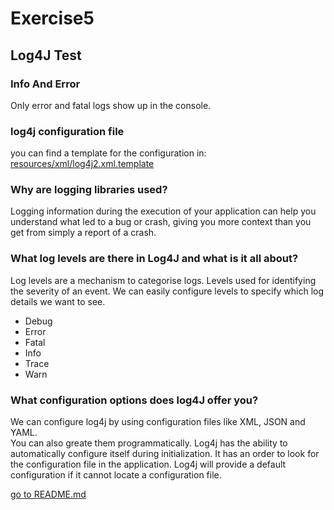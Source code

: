 # Exercise5

## Log4J Test
 
### Info And Error

Only error and fatal logs show up in the console.

### log4j configuration file

you can find a template for the configuration in: [resources/xml/log4j2.xml.template](resources/xml/log4j2.xml.template)

### Why are logging libraries used?

Logging information during the execution of your application can help you understand what led to a bug or crash, giving you more context than you get from simply a report of a crash.

### What log levels are there in Log4J and what is it all about?

Log levels are a mechanism to categorise logs. Levels used for identifying the severity of an event. We can easily configure levels to specify which log details we want to see.

- Debug
- Error
- Fatal
- Info
- Trace
- Warn

### What configuration options does log4J offer you?

We can configure log4j by using configuration files like XML, JSON and YAML.   
You can also greate them programmatically.
 Log4j has the ability to automatically configure itself during initialization. It has an order to look for the configuration file in the application. Log4j will provide a default configuration if it cannot locate a configuration file.

[go to README.md](./README.md)